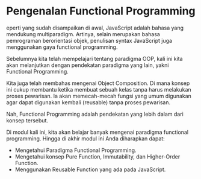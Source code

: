 # Pengenalan Functional Programming

eperti yang sudah disampaikan di awal, JavaScript adalah bahasa yang mendukung multiparadigm. Artinya, selain merupakan bahasa pemrograman berorientasi objek, penulisan syntax JavaScript juga menggunakan gaya functional programming.

Sebelumnya kita telah mempelajari tentang paradigma OOP, kali ini kita akan melanjutkan dengan pendekatan paradigma yang lain, yakni Functional Programming.

Kita juga telah membahas mengenai Object Composition. Di mana konsep ini cukup membantu ketika membuat sebuah kelas tanpa harus melakukan proses pewarisan. Ia akan memecah-mecah fungsi yang umum digunakan agar dapat digunakan kembali (reusable) tanpa proses pewarisan.

Nah, Functional Programming adalah pendekatan yang lebih dalam dari konsep tersebut.

Di modul kali ini, kita akan belajar banyak mengenai paradigma functional programming. Hingga di akhir modul ini Anda diharapkan dapat:

- Mengetahui Paradigma Functional Programming.
- Mengetahui konsep Pure Function, Immutability, dan Higher-Order Function.
- Menggunakan Reusable Function yang ada pada JavaScript.
